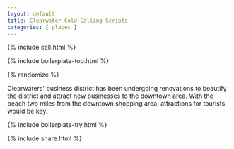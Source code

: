 ```yaml
---
layout: default
title: Clearwater Cold Calling Scripts
categories: [ places ]
---
```


{% include call.html %}

{% include boilerplate-top.html %}


{% randomize %}

Clearwaters' business district has been undergoing renovations to beautify the district and attract new businesses to the downtown area. With the beach two miles from the downtown shopping area, attractions for tourists would be key. 

{% include boilerplate-try.html %}

{% include share.html %}